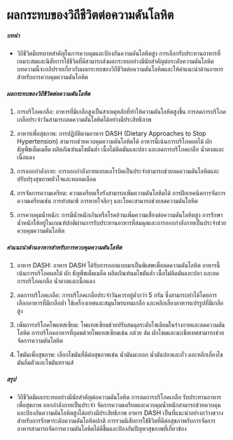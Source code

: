 # ผลกระทบของวิถีชีวิตต่อความดันโลหิต

##### บทนำ
* วิถีชีวิตมีบทบาทสำคัญในการควบคุมและป้องกันความดันโลหิตสูง การเลือกรับประทานอาหารที่เหมาะสมและนิสัยการใช้ชีวิตที่ดีสามารถส่งผลกระทบอย่างมีนัยสำคัญต่อระดับความดันโลหิต บทความนี้จะอภิปรายเกี่ยวกับผลกระทบของวิถีชีวิตต่อความดันโลหิตและให้คำแนะนำด้านอาหารสำหรับการควบคุมความดันโลหิต

##### ผลกระทบของวิถีชีวิตต่อความดันโลหิต
1. การบริโภคเกลือ: อาหารที่มีเกลือสูงเป็นสาเหตุหลักที่ทำให้ความดันโลหิตสูงขึ้น การลดการบริโภคเกลือประจำวันสามารถลดความดันโลหิตได้อย่างมีประสิทธิภาพ

2. อาหารเพื่อสุขภาพ: การปฏิบัติตามอาหาร DASH (Dietary Approaches to Stop Hypertension) สามารถช่วยควบคุมความดันโลหิตได้ อาหารนี้เน้นการบริโภคผลไม้ ผัก ธัญพืชเต็มเมล็ด ผลิตภัณฑ์นมไขมันต่ำ เนื้อไม่ติดมันและปลา และลดการบริโภคเกลือ น้ำตาลและเนื้อแดง

3. การออกกำลังกาย: การออกกำลังกายแบบแอโรบิคเป็นประจำสามารถช่วยลดความดันโลหิตและปรับปรุงสุขภาพหัวใจและหลอดเลือด

4. การจัดการความเครียด: ความเครียดเรื้อรังสามารถเพิ่มความดันโลหิตได้ การฝึกเทคนิคการจัดการความเครียดเช่น การทำสมาธิ การหายใจลึกๆ และโยคะสามารถช่วยลดความดันโลหิต

5. การควบคุมน้ำหนัก: การมีน้ำหนักเกินหรือโรคอ้วนเพิ่มความเสี่ยงต่อความดันโลหิตสูง การรักษาน้ำหนักให้อยู่ในเกณฑ์ปกติผ่านการรับประทานอาหารที่สมดุลและการออกกำลังกายเป็นประจำช่วยควบคุมความดันโลหิต

##### คำแนะนำด้านอาหารสำหรับการควบคุมความดันโลหิต
1. อาหาร DASH: อาหาร DASH ได้รับการออกแบบมาเป็นพิเศษเพื่อลดความดันโลหิต อาหารนี้เน้นการบริโภคผลไม้ ผัก ธัญพืชเต็มเมล็ด ผลิตภัณฑ์นมไขมันต่ำ เนื้อไม่ติดมันและปลา และลดการบริโภคเกลือ น้ำตาลและเนื้อแดง

2. ลดการบริโภคเกลือ: การบริโภคเกลือประจำวันควรอยู่ต่ำกว่า 5 กรัม ซึ่งสามารถทำได้โดยการเลือกอาหารที่มีเกลือต่ำ ใช้เครื่องเทศและสมุนไพรแทนเกลือ และหลีกเลี่ยงอาหารแปรรูปที่มีเกลือสูง

3. เพิ่มการบริโภคโพแทสเซียม: โพแทสเซียมช่วยปรับสมดุลระดับโซเดียมในร่างกายและลดความดันโลหิต การบริโภคอาหารที่อุดมด้วยโพแทสเซียมเช่น กล้วย ส้ม ผักโขมและมะเขือเทศสามารถช่วยจัดการความดันโลหิต

4. ไขมันเพื่อสุขภาพ: เลือกไขมันที่ดีต่อสุขภาพเช่น น้ำมันมะกอก น้ำมันปลาและถั่ว และหลีกเลี่ยงไขมันอิ่มตัวและไขมันทรานส์

##### สรุป
* วิถีชีวิตมีผลกระทบอย่างมีนัยสำคัญต่อความดันโลหิต การลดการบริโภคเกลือ รับประทานอาหารเพื่อสุขภาพ ออกกำลังกายเป็นประจำ จัดการความเครียดและควบคุมน้ำหนักสามารถช่วยควบคุมและป้องกันความดันโลหิตสูงได้อย่างมีประสิทธิภาพ อาหาร DASH เป็นที่แนะนำอย่างกว้างขวางสำหรับการรักษาระดับความดันโลหิตปกติ การรวมนิสัยการใช้ชีวิตที่ดีต่อสุขภาพกับการจัดการอาหารสามารถจัดการความดันโลหิตได้ดีขึ้นและป้องกันปัญหาสุขภาพที่เกี่ยวข้อง